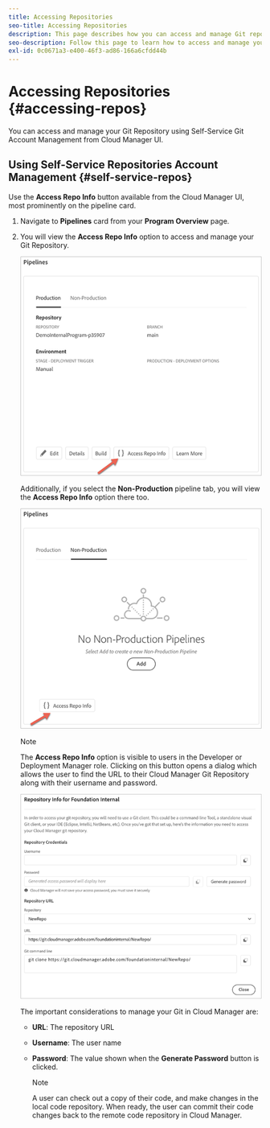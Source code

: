 ```yaml
---
title: Accessing Repositories
seo-title: Accessing Repositories
description: This page describes how you can access and manage Git repository.
seo-description: Follow this page to learn how to access and manage your Git repository.
exl-id: 0c0671a3-e400-46f3-ad86-166a6cfdd44b
---
```

# Accessing Repositories {#accessing-repos}

You can access and manage your Git Repository using Self-Service Git Account Management from Cloud Manager UI.

## Using Self-Service Repositories Account Management {#self-service-repos}

Use the **Access Repo Info** button available from the Cloud Manager UI, most prominently on the pipeline card.

1. Navigate to **Pipelines** card from your **Program Overview** page.

1. You will view the **Access Repo Info** option to access and manage your Git Repository.

   ![](/help/implementing/cloud-manager/assets/repos/access-repo1.png)

   Additionally, if you select the **Non-Production** pipeline tab, you will view the **Access Repo Info** option there too.

   ![](/help/implementing/cloud-manager/assets/repos/access-repo-nonprod.png)

   >[!NOTE]
   >The **Access Repo Info** option is visible to users in the Developer or Deployment Manager role. Clicking on this button opens a dialog which allows the user to find the URL to their Cloud Manager Git Repository along with their username and password.

   ![](/help/implementing/cloud-manager/assets/repos/access-repo-create.png)

   The important considerations to manage your Git in Cloud Manager are:

   * **URL**: The repository URL
   * **Username**: The user name
   * **Password**: The value shown when the **Generate Password** button is clicked.


      >[!NOTE]
      >A user can check out a copy of their code, and make changes in the local code repository. When ready, the user can commit their code changes back to the remote code repository in Cloud Manager.
